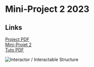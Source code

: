 # Mini-Project 2 2023

## Links
[Project PDF](https://proginsc.epfl.ch/wwwhiver/mini-projet2/icmon-en.pdf)  
[Mini-Projet 2](https://proginsc.epfl.ch/wwwhiver/mini-projet2/descriptif.html)  
[Tuto PDF](https://proginsc.epfl.ch/wwwhiver/mini-projet2/tuto-maquette-2023-en.pdf)

![Interactor / Interactable Structure](https://proginsc.epfl.ch/wwwhiver/mini-projet2/mp2-interactions.png)
